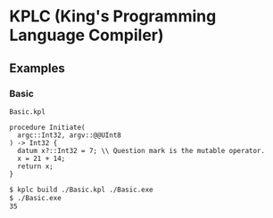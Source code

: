 # KPLC (King's Programming Language Compiler)

## Examples

### Basic

`Basic.kpl`

```kpl
procedure Initiate(
  argc::Int32, argv::@@UInt8
) -> Int32 {
  datum x?::Int32 = 7; \\ Question mark is the mutable operator.
  x = 21 + 14;
  return x;
}
```

```sh
$ kplc build ./Basic.kpl ./Basic.exe
$ ./Basic.exe
35
```
